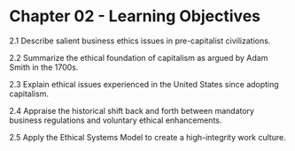 # Chapter 02 - Learning Objectives

2.1 Describe salient business ethics issues in pre-capitalist civilizations.

2.2 Summarize the ethical foundation of capitalism as argued by Adam Smith in the 1700s.

2.3 Explain ethical issues experienced in the United States since adopting capitalism.

2.4 Appraise the historical shift back and forth between mandatory business regulations and voluntary ethical enhancements.

2.5 Apply the Ethical Systems Model to create a high-integrity work culture.

